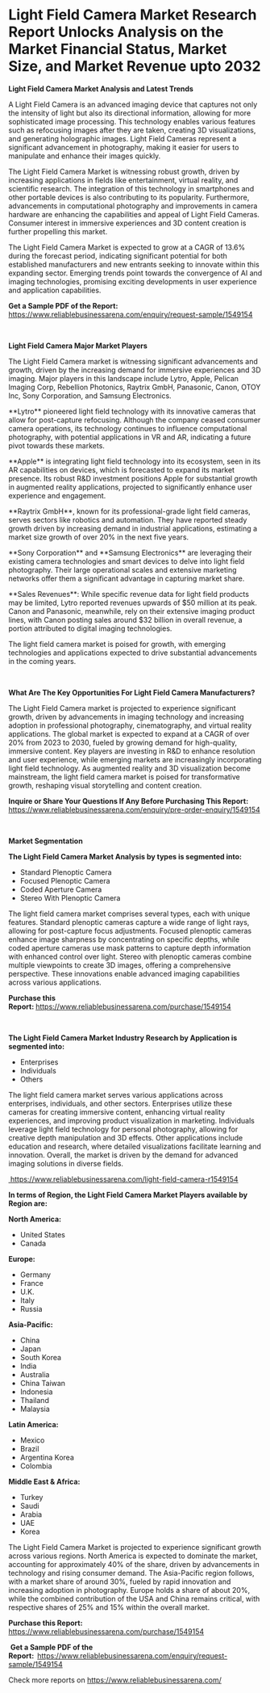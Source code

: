 <p><h1>Light Field Camera Market Research Report Unlocks Analysis on the Market Financial Status, Market Size, and Market Revenue upto 2032</h1></p><p><strong>Light Field Camera Market Analysis and Latest Trends</strong></p>
<p><p>A Light Field Camera is an advanced imaging device that captures not only the intensity of light but also its directional information, allowing for more sophisticated image processing. This technology enables various features such as refocusing images after they are taken, creating 3D visualizations, and generating holographic images. Light Field Cameras represent a significant advancement in photography, making it easier for users to manipulate and enhance their images quickly.</p><p>The Light Field Camera Market is witnessing robust growth, driven by increasing applications in fields like entertainment, virtual reality, and scientific research. The integration of this technology in smartphones and other portable devices is also contributing to its popularity. Furthermore, advancements in computational photography and improvements in camera hardware are enhancing the capabilities and appeal of Light Field Cameras. Consumer interest in immersive experiences and 3D content creation is further propelling this market. </p><p>The Light Field Camera Market is expected to grow at a CAGR of 13.6% during the forecast period, indicating significant potential for both established manufacturers and new entrants seeking to innovate within this expanding sector. Emerging trends point towards the convergence of AI and imaging technologies, promising exciting developments in user experience and application capabilities.</p></p>
<p><strong>Get a Sample PDF of the Report:&nbsp;</strong> <a href="https://www.reliablebusinessarena.com/enquiry/request-sample/1549154?utm_campaign=2793&utm_medium=2&utm_source=Github&utm_content=ia&utm_term=06042025&utm_id=light-field-camera">https://www.reliablebusinessarena.com/enquiry/request-sample/1549154</a></p>
<p>&nbsp;</p>
<p><strong>Light Field Camera Major Market Players</strong></p>
<p><p>The Light Field Camera market is witnessing significant advancements and growth, driven by the increasing demand for immersive experiences and 3D imaging. Major players in this landscape include Lytro, Apple, Pelican Imaging Corp, Rebellion Photonics, Raytrix GmbH, Panasonic, Canon, OTOY Inc, Sony Corporation, and Samsung Electronics.</p><p>**Lytro** pioneered light field technology with its innovative cameras that allow for post-capture refocusing. Although the company ceased consumer camera operations, its technology continues to influence computational photography, with potential applications in VR and AR, indicating a future pivot towards these markets.</p><p>**Apple** is integrating light field technology into its ecosystem, seen in its AR capabilities on devices, which is forecasted to expand its market presence. Its robust R&D investment positions Apple for substantial growth in augmented reality applications, projected to significantly enhance user experience and engagement.</p><p>**Raytrix GmbH**, known for its professional-grade light field cameras, serves sectors like robotics and automation. They have reported steady growth driven by increasing demand in industrial applications, estimating a market size growth of over 20% in the next five years.</p><p>**Sony Corporation** and **Samsung Electronics** are leveraging their existing camera technologies and smart devices to delve into light field photography. Their large operational scales and extensive marketing networks offer them a significant advantage in capturing market share.</p><p>**Sales Revenues**: While specific revenue data for light field products may be limited, Lytro reported revenues upwards of $50 million at its peak. Canon and Panasonic, meanwhile, rely on their extensive imaging product lines, with Canon posting sales around $32 billion in overall revenue, a portion attributed to digital imaging technologies.</p><p>The light field camera market is poised for growth, with emerging technologies and applications expected to drive substantial advancements in the coming years.</p></p>
<p>&nbsp;</p>
<p><strong>What Are The Key Opportunities For Light Field Camera Manufacturers?</strong></p>
<p><p>The Light Field Camera market is projected to experience significant growth, driven by advancements in imaging technology and increasing adoption in professional photography, cinematography, and virtual reality applications. The global market is expected to expand at a CAGR of over 20% from 2023 to 2030, fueled by growing demand for high-quality, immersive content. Key players are investing in R&D to enhance resolution and user experience, while emerging markets are increasingly incorporating light field technology. As augmented reality and 3D visualization become mainstream, the light field camera market is poised for transformative growth, reshaping visual storytelling and content creation.</p></p>
<p><strong>Inquire or Share Your Questions If Any Before Purchasing This Report:</strong> <a href="https://www.reliablebusinessarena.com/enquiry/pre-order-enquiry/1549154?utm_campaign=2793&utm_medium=2&utm_source=Github&utm_content=ia&utm_term=06042025&utm_id=light-field-camera">https://www.reliablebusinessarena.com/enquiry/pre-order-enquiry/1549154</a></p>
<p>&nbsp;</p>
<p><strong>Market Segmentation</strong></p>
<p><strong>The Light Field Camera Market Analysis by types is segmented into:</strong></p>
<p><ul><li>Standard Plenoptic Camera</li><li>Focused Plenoptic Camera</li><li>Coded Aperture Camera</li><li>Stereo With Plenoptic Camera</li></ul></p>
<p><p>The light field camera market comprises several types, each with unique features. Standard plenoptic cameras capture a wide range of light rays, allowing for post-capture focus adjustments. Focused plenoptic cameras enhance image sharpness by concentrating on specific depths, while coded aperture cameras use mask patterns to capture depth information with enhanced control over light. Stereo with plenoptic cameras combine multiple viewpoints to create 3D images, offering a comprehensive perspective. These innovations enable advanced imaging capabilities across various applications.</p></p>
<p><strong>Purchase this Report:&nbsp;</strong><a href="https://www.reliablebusinessarena.com/purchase/1549154?utm_campaign=2793&utm_medium=2&utm_source=Github&utm_content=ia&utm_term=06042025&utm_id=light-field-camera">https://www.reliablebusinessarena.com/purchase/1549154</a></p>
<p>&nbsp;</p>
<p><strong>The Light Field Camera Market Industry Research by Application is segmented into:</strong></p>
<p><ul><li>Enterprises</li><li>Individuals</li><li>Others</li></ul></p>
<p><p>The light field camera market serves various applications across enterprises, individuals, and other sectors. Enterprises utilize these cameras for creating immersive content, enhancing virtual reality experiences, and improving product visualization in marketing. Individuals leverage light field technology for personal photography, allowing for creative depth manipulation and 3D effects. Other applications include education and research, where detailed visualizations facilitate learning and innovation. Overall, the market is driven by the demand for advanced imaging solutions in diverse fields.</p></p>
<p><a href="https://www.reliablebusinessarena.com/light-field-camera-r1549154?utm_campaign=2793&utm_medium=2&utm_source=Github&utm_content=ia&utm_term=06042025&utm_id=light-field-camera">&nbsp;https://www.reliablebusinessarena.com/light-field-camera-r1549154</a></p>
<p><strong>In terms of Region, the Light Field Camera Market Players available by Region are:</strong></p>
<p>
    <p> <strong> North America: </strong>
        <ul>
            <li>United States</li>
            <li>Canada</li>
        </ul>
        </p> 
    <p> <strong> Europe: </strong>
        <ul>
            <li>Germany</li>
            <li>France</li>
            <li>U.K.</li>
            <li>Italy</li>
            <li>Russia</li>
        </ul>
        </p> 
    <p> <strong> Asia-Pacific: </strong>
        <ul>
            <li>China</li>
            <li>Japan</li>
            <li>South Korea</li>
            <li>India</li>
            <li>Australia</li>
            <li>China Taiwan</li>
            <li>Indonesia</li>
            <li>Thailand</li>
            <li>Malaysia</li>
        </ul>
        </p> 
    <p> <strong> Latin America: </strong>
        <ul>
            <li>Mexico</li>
            <li>Brazil</li>
            <li>Argentina Korea</li>
            <li>Colombia</li>
        </ul>
        </p> 
    <p> <strong> Middle East & Africa: </strong>
        <ul>
            <li>Turkey</li>
            <li>Saudi</li>
            <li>Arabia</li>
            <li>UAE</li>
            <li>Korea</li>
        </ul>
    </p>
    </p>
<p><p>The Light Field Camera Market is projected to experience significant growth across various regions. North America is expected to dominate the market, accounting for approximately 40% of the share, driven by advancements in technology and rising consumer demand. The Asia-Pacific region follows, with a market share of around 30%, fueled by rapid innovation and increasing adoption in photography. Europe holds a share of about 20%, while the combined contribution of the USA and China remains critical, with respective shares of 25% and 15% within the overall market.</p></p>
<p><strong>Purchase this Report: </strong><a href="https://www.reliablebusinessarena.com/purchase/1549154?utm_campaign=2793&utm_medium=2&utm_source=Github&utm_content=ia&utm_term=06042025&utm_id=light-field-camera">https://www.reliablebusinessarena.com/purchase/1549154</a></p>
<p>&nbsp;<strong>Get a Sample PDF of the Report:&nbsp;&nbsp;</strong><a href="https://www.reliablebusinessarena.com/enquiry/request-sample/1549154?utm_campaign=2793&utm_medium=2&utm_source=Github&utm_content=ia&utm_term=06042025&utm_id=light-field-camera">https://www.reliablebusinessarena.com/enquiry/request-sample/1549154</a></p>
<p><strong></strong></p>
<p>Check more reports on <a href="https://www.reliablebusinessarena.com/?utm_campaign=2793&utm_medium=2&utm_source=Github&utm_content=ia&utm_term=06042025&utm_id=light-field-camera">https://www.reliablebusinessarena.com/</a></p>